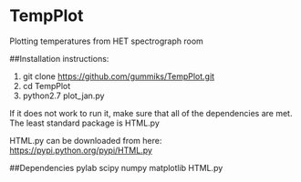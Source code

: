 # TempPlot
Plotting temperatures from HET spectrograph room

##Installation instructions:
1. git clone https://github.com/gummiks/TempPlot.git
2. cd TempPlot
3. python2.7 plot_jan.py

If it does not work to run it, make sure that all of the dependencies are met. The least standard package is HTML.py

HTML.py can be downloaded from here: https://pypi.python.org/pypi/HTML.py


##Dependencies
pylab
scipy
numpy
matplotlib
HTML.py
